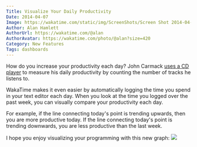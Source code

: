 ```yaml
---
Title: Visualize Your Daily Productivity
Date: 2014-04-07
Image: https://wakatime.com/static/img/ScreenShots/Screen Shot 2014-04-07 at 07.04.08 AM.png
Author: Alan Hamlett
AuthorUrl: https://wakatime.com/@alan
AuthorAvatar: https://wakatime.com/photo/@alan?size=420
Category: New Features
Tags: dashboards
---
```


How do you increase your productivity each day?
John Carmack <a href="https://wakatime.com/blog/2-using-a-cd-player-to-measure-your-focus">uses a CD player</a> to measure his daily productivity by counting the number of tracks he listens to.

WakaTime makes it even easier by automatically logging the time you spend in your text editor each day. When you look at the time you logged over the past week, you can visually compare your productivity each day.

For example, if the line connecting today's point is trending upwards, then you are more productive today.
If the line connecting today's point is trending downwards, you are less productive than the last week.

I hope you enjoy visualizing your programming with this new graph:
<a href="https://wakatime.com/"><img class="img img-thumbnail" src="https://wakatime.com/static/img/ScreenShots/Screen Shot 2014-04-07 at 07.04.08 AM.png" /></a>
